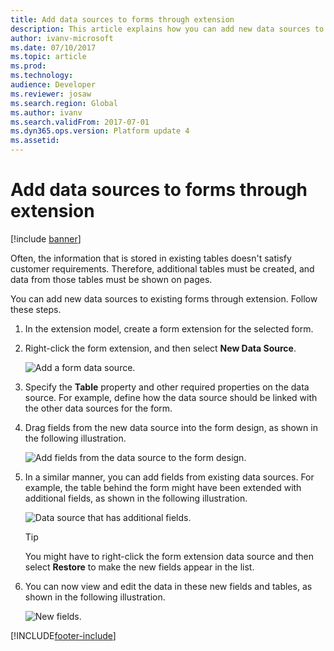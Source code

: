 ```yaml
---
title: Add data sources to forms through extension
description: This article explains how you can add new data sources to existing forms by using extensions.
author: ivanv-microsoft
ms.date: 07/10/2017
ms.topic: article
ms.prod: 
ms.technology: 
audience: Developer
ms.reviewer: josaw
ms.search.region: Global
ms.author: ivanv
ms.search.validFrom: 2017-07-01
ms.dyn365.ops.version: Platform update 4
ms.assetid: 
---
```


# Add data sources to forms through extension

[!include [banner](../includes/banner.md)]

Often, the information that is stored in existing tables doesn't satisfy customer requirements. Therefore, additional tables must be created, and data from those tables must be shown on pages.

You can add new data sources to existing forms through extension. Follow these steps.

1. In the extension model, create a form extension for the selected form.
1. Right-click the form extension, and then select **New Data Source**.

    ![Add a form data source.](media/AddFormDataSource01.jpg)

1. Specify the **Table** property and other required properties on the data source. For example, define how the data source should be linked with the other data sources for the form. 
1. Drag fields from the new data source into the form design, as shown in the following illustration.

    ![Add fields from the data source to the form design.](media/AddFormDataSource02.jpg)

1. In a similar manner, you can add fields from existing data sources. For example, the table behind the form might have been extended with additional fields, as shown in the following illustration.

    ![Data source that has additional fields.](media/AddFormDataSource03.jpg)

    > [!TIP]
    > You might have to right-click the form extension data source and then select **Restore** to make the new fields appear in the list.

1. You can now view and edit the data in these new fields and tables, as shown in the following illustration.

    ![New fields.](media/AddFormDataSource04.jpg)


[!INCLUDE[footer-include](../../../includes/footer-banner.md)]
